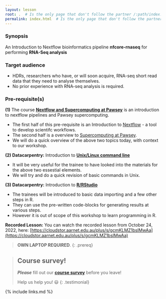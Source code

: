 ```yaml
---
layout: lesson
root: .  # Is the only page that don't follow the partner /:path/index.html
permalink: index.html  # Is the only page that don't follow the partner /:path/index.html
---
```


### Synopsis
An Introduction to Nextflow bioinformatics pipeline **nfcore-rnaseq** for performing **RNA-Seq analysis**

### Target audience
- HDRs, researchers who have, or will soon acquire, RNA-seq short read data that they need to analyse themselves. 
- No prior experience with RNA-seq analysis is required.

### Pre-requisite(s)

**(1)** The course **[Nextflow and Supercomputing at Pawsey]()** is an introduction to nextflow pipelines and Pawsey supercomputing. 
- The first half of this pre-requisite is an Introduction to [Nextflow](https://www.nextflow.io/) - a tool to develop scientifc workflows.
- The second half is a overview to [Supercomputing at Pawsey](https://pawsey.org.au/supercomputing/).
- We will do a quick overview of the above two topics today, with context to our workshop.

**(2) Datacarpentry:**   Introduction to **[Unix/Linux command line](https://datacarpentry.org/shell-genomics/)** 
- It will be very useful for the trainee to have looked into the materials for the above two essestial elements. 
- We will try and do a quick revision of basic commands in Unix.

**(3) Datacarpentry:** Introduction to **[R/RStudio](https://datacarpentry.org/genomics-r-intro/)**
- The trainees will be introduced to basic data importing and a few other steps in R.
- They can use the pre-written code-blocks for generating results at various steps.
- However it is out of scope of this workshop to learn programming in R. 

**Recorded Lesson:** You can watch the recorded lesson from October 24, 2022, here: [https://cloudstor.aarnet.edu.au/plus/s/gcmKLMZ1bsIMwAa](https://cloudstor.aarnet.edu.au/plus/s/gcmKLMZ1bsIMwAa)

> **OWN LAPTOP REQUIRED**.
{: .prereq}

> ## Course survey!
>
> **_Please_** fill out our **[course survey](https://redcap.sydney.edu.au/surveys/?s=FJ33MYNCRR)** before you leave!
>
> Help us help you! :smiley:
{: .testimonial}

{% include links.md %}

